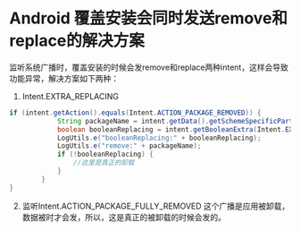 # Android 覆盖安装会同时发送remove和replace的解决方案

监听系统广播时，覆盖安装的时候会发remove和replace两种intent，这样会导致功能异常，解决方案如下两种：

1. Intent.EXTRA_REPLACING

```java
if (intent.getAction().equals(Intent.ACTION_PACKAGE_REMOVED)) {
            String packageName = intent.getData().getSchemeSpecificPart();
            boolean booleanReplacing = intent.getBooleanExtra(Intent.EXTRA_REPLACING, false);
            LogUtils.e("booleanReplacing:" + booleanReplacing);
            LogUtils.e("remove:" + packageName);
            if (!booleanReplacing) {
                //这里是真正的卸载
            }
        }
}
```

2. 监听Intent.ACTION_PACKAGE_FULLY_REMOVED
 这个广播是应用被卸载，数据被时才会发，所以，这是真正的被卸载的时候会发的。

